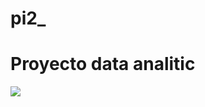 # pi2_
# Proyecto data analitic
![](https://images.yourstory.com/cs/2/96eabe90392211eb93f18319e8c07a74/DATAANALYTICS-1686234812978.png)
